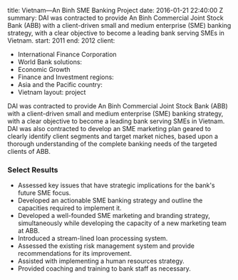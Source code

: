 
title: Vietnam—An Binh SME Banking Project
date: 2016-01-21 22:40:00 Z
summary: DAI was contracted to provide An Binh Commercial Joint Stock Bank (ABB) with
  a client-driven small and medium enterprise (SME) banking strategy, with a clear
  objective to become a leading bank serving SMEs in Vietnam.
start: 2011
end: 2012
client:
- International Finance Corporation
- World Bank
solutions:
- Economic Growth
- Finance and Investment
regions:
- Asia and the Pacific
country:
- Vietnam
layout: project


DAI was contracted to provide An Binh Commercial Joint Stock Bank (ABB) with a client-driven small and medium enterprise (SME) banking strategy, with a clear objective to become a leading bank serving SMEs in Vietnam. DAI was also contracted to develop an SME marketing plan geared to clearly identify client segments and target market niches, based upon a thorough understanding of the complete banking needs of the targeted clients of ABB.

### Select Results

* Assessed key issues that have strategic implications for the bank's future SME focus.
* Developed an actionable SME banking strategy and outline the capacities required to implement it.
* Developed a well-founded SME marketing and branding strategy, simultaneously while developing the capacity of a new marketing team at ABB.
* Introduced a stream-lined loan processing system.
* Assessed the existing risk management system and provide recommendations for its improvement.
* Assisted with implementing a human resources strategy.
* Provided coaching and training to bank staff as necessary.
